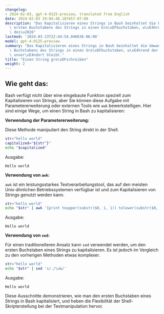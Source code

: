 ```yaml
---
changelog:
- 2024-02-03, gpt-4-0125-preview, translated from English
date: 2024-02-03 19:04:48.107457-07:00
description: "Das Kapitalisieren eines Strings in Bash beinhaltet die Umwandlung des\
  \ ersten Buchstabens des Strings in einen Gro\xDFbuchstaben, w\xE4hrend der Rest\
  \ des\u2026"
lastmod: '2024-03-13T22:44:54.040636-06:00'
model: gpt-4-0125-preview
summary: "Das Kapitalisieren eines Strings in Bash beinhaltet die Umwandlung des ersten\
  \ Buchstabens des Strings in einen Gro\xDFbuchstaben, w\xE4hrend der Rest des Strings\
  \ unver\xE4ndert bleibt."
title: "Einen String gro\xDFschreiben"
weight: 2
---
```


## Wie geht das:
Bash verfügt nicht über eine eingebaute Funktion speziell zum Kapitalisieren von Strings, aber Sie können diese Aufgabe mit Parametererweiterung oder externen Tools wie `awk` bewerkstelligen. Hier sind einige Wege, um einen String in Bash zu kapitalisieren:

**Verwendung der Parametererweiterung:**

Diese Methode manipuliert den String direkt in der Shell.

```bash
str="hello world"
capitalized="${str^}"
echo "$capitalized"
```
Ausgabe:
```
Hello world
```

**Verwendung von `awk`:**

`awk` ist ein leistungsstarkes Textverarbeitungstool, das auf den meisten Unix-ähnlichen Betriebssystemen verfügbar ist und zum Kapitalisieren von Strings genutzt werden kann.

```bash
str="hello world"
echo "$str" | awk '{print toupper(substr($0, 1, 1)) tolower(substr($0, 2))}'
```
Ausgabe:
```
Hello world
```

**Verwendung von `sed`:**

Für einen traditionelleren Ansatz kann `sed` verwendet werden, um den ersten Buchstaben eines Strings zu kapitalisieren. Es ist jedoch im Vergleich zu den vorherigen Methoden etwas komplexer.

```bash
str="hello world"
echo "$str" | sed 's/./\u&/'
```
Ausgabe:
```
Hello world
```

Diese Ausschnitte demonstrieren, wie man den ersten Buchstaben eines Strings in Bash kapitalisiert, und heben die Flexibilität der Shell-Skripterstellung bei der Textmanipulation hervor.
